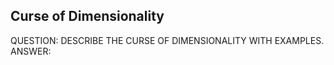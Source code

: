 ## Curse of Dimensionality ##

QUESTION: DESCRIBE THE CURSE OF DIMENSIONALITY WITH EXAMPLES.
ANSWER:
       
